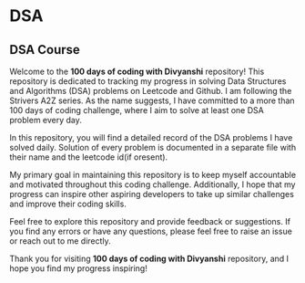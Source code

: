 # DSA
## DSA Course
Welcome to the **100 days of coding with Divyanshi** repository! This repository is dedicated to tracking my progress in solving Data Structures and Algorithms (DSA) problems on Leetcode and Github.
I am following the Strivers A2Z series. As the name suggests, I have committed to a more than 100 days of coding challenge, where I aim to solve at least one DSA problem every day.

In this repository, you will find a detailed record of the DSA problems I have solved daily. Solution of every problem is documented in a separate file with their name and the leetcode id(if oresent).

My primary goal in maintaining this repository is to keep myself accountable and motivated throughout this coding challenge. Additionally, I hope that my progress can inspire other aspiring developers to take up similar challenges and improve their coding skills.

Feel free to explore this repository and provide feedback or suggestions. If you find any errors or have any questions, please feel free to raise an issue or reach out to me directly.

Thank you for visiting **100 days of coding with Divyanshi** repository, and I hope you find my progress inspiring!
